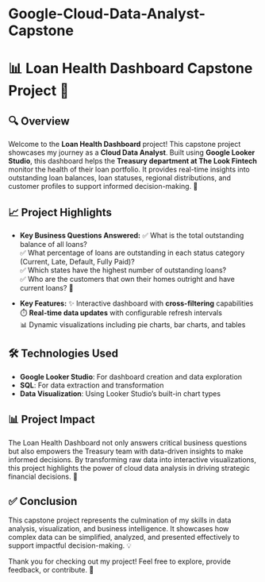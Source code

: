 # Google-Cloud-Data-Analyst-Capstone
# 📊 Loan Health Dashboard Capstone Project 🚀

## 🔍 Overview
Welcome to the **Loan Health Dashboard** project! This capstone project showcases my journey as a **Cloud Data Analyst**. Built using **Google Looker Studio**, this dashboard helps the **Treasury department at The Look Fintech** monitor the health of their loan portfolio. It provides real-time insights into outstanding loan balances, loan statuses, regional distributions, and customer profiles to support informed decision-making. 💼

## 📈 Project Highlights
- **Key Business Questions Answered:**
  ✅ What is the total outstanding balance of all loans?  
  ✅ What percentage of loans are outstanding in each status category (Current, Late, Default, Fully Paid)?  
  ✅ Which states have the highest number of outstanding loans?  
  ✅ Who are the customers that own their homes outright and have current loans? 🏡  

- **Key Features:**
  ✨ Interactive dashboard with **cross-filtering** capabilities  
  ⏱️ **Real-time data updates** with configurable refresh intervals  
  📊 Dynamic visualizations including pie charts, bar charts, and tables  

## 🛠️ Technologies Used
- **Google Looker Studio**: For dashboard creation and data exploration  
- **SQL**: For data extraction and transformation  
- **Data Visualization**: Using Looker Studio’s built-in chart types
## 📊 Project Impact
The Loan Health Dashboard not only answers critical business questions but also empowers the Treasury team with data-driven insights to make informed decisions. By transforming raw data into interactive visualizations, this project highlights the power of cloud data analysis in driving strategic financial decisions. 🚀

## ✅ Conclusion
This capstone project represents the culmination of my skills in data analysis, visualization, and business intelligence. It showcases how complex data can be simplified, analyzed, and presented effectively to support impactful decision-making. 💡

Thank you for checking out my project! Feel free to explore, provide feedback, or contribute. 🙌
  
